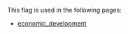 This flag is used in the following pages:
 - [economic_development](../events/economic_development.md)
